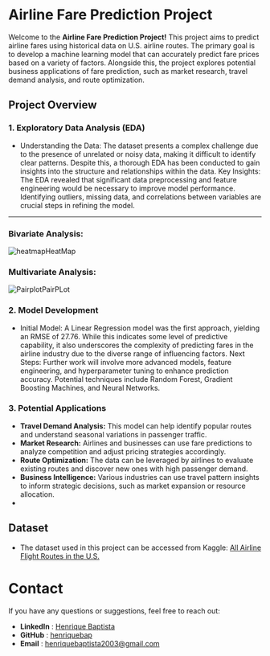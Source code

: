 # Airline Fare Prediction Project
Welcome to the **Airline Fare Prediction Project!** This project aims to predict airline fares using historical data on U.S. airline routes. The primary goal is to develop a machine learning model that can accurately predict fare prices based on a variety of factors. Alongside this, the project explores potential business applications of fare prediction, such as market research, travel demand analysis, and route optimization.

## Project Overview

### 1. Exploratory Data Analysis (EDA)

- Understanding the Data: The dataset presents a complex challenge due to the presence of unrelated or noisy data, making it difficult to identify clear patterns. Despite this, a thorough EDA has been conducted to gain insights into the structure and relationships within the data.
Key Insights: The EDA revealed that significant data preprocessing and feature engineering would be necessary to improve model performance. Identifying outliers, missing data, and correlations between variables are crucial steps in refining the model.

---
### Bivariate Analysis:

![heatmap](###)HeatMap

### Multivariate Analysis:

![Pairplot](###)PairPLot

### 2. Model Development

- Initial Model: A Linear Regression model was the first approach, yielding an RMSE of 27.76. While this indicates some level of predictive capability, it also underscores the complexity of predicting fares in the airline industry due to the diverse range of influencing factors.
Next Steps: Further work will involve more advanced models, feature engineering, and hyperparameter tuning to enhance prediction accuracy. Potential techniques include Random Forest, Gradient Boosting Machines, and Neural Networks.

### 3. Potential Applications

- **Travel Demand Analysis:** This model can help identify popular routes and understand seasonal variations in passenger traffic.
- **Market Research:** Airlines and businesses can use fare predictions to analyze competition and adjust pricing strategies accordingly.
- **Route Optimization:** The data can be leveraged by airlines to evaluate existing routes and discover new ones with high passenger demand.
- **Business Intelligence:** Various industries can use travel pattern insights to inform strategic decisions, such as market expansion or resource allocation.
- 
## Dataset
- The dataset used in this project can be accessed from Kaggle: [All Airline Flight Routes in the U.S.](https://www.kaggle.com/datasets/oleksiimartusiuk/all-airline-fight-routes-in-the-us/data)

# Contact
If you have any questions or suggestions, feel free to reach out:
- **LinkedIn** : [Henrique Baptista](https://www.linkedin.com/in/henrique-baptista777/)
- **GitHub** : [henriquebap](https://github.com/henriquebap)
- **Email** : [henriquebaptista2003@gmail.com](mailto:henriquebaptista2003@gmail.com)
